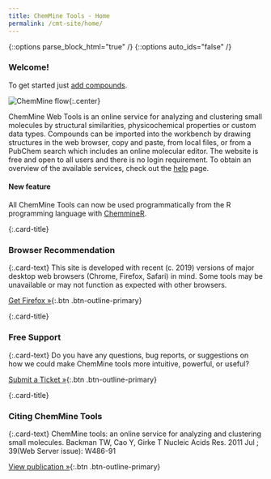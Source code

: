 ```yaml
---
title: ChemMine Tools - Home
permalink: /cmt-site/home/
---
```

{::options parse_block_html="true" /}
{::options auto_ids="false" /}

<div class="jumbotron">

### Welcome!

To get started just [add compounds](/myCompounds/addCompounds/).

![ChemMine flow](/static/splashpage.png){:.center}

</div>

ChemMine Web Tools is an online service for analyzing and clustering small molecules by structural similarities, physicochemical properties or custom data types. Compounds can be imported into the workbench by drawing structures in the web browser, copy and paste, from local files, or from a PubChem search which includes an online molecular editor. The website is free and open to all users and there is no login requirement. To obtain an overview of the available services, check out the [help](/help) page.

#### New feature

All ChemMine Tools can now be used programmatically from the R programming language with [ChemmineR](http://bioconductor.org/packages/release/bioc/vignettes/ChemmineR/inst/doc/ChemmineR.html#chemmine-tools-r-interface).

<div class="card-deck">
<div class="card">
<div class="card-body">

{:.card-title}
### Browser Recommendation

{:.card-text}
This site is developed with recent (c. 2019) versions of major desktop web browsers (Chrome, Firefox, Safari) in mind. Some tools may be unavailable or may not function as expected with other browsers.

[Get Firefox &raquo;](https://www.mozilla.org/en-US/firefox/new/){:.btn .btn-outline-primary}

</div>
</div>

<div class="card">
<div class="card-body">

{:.card-title}
### Free Support

{:.card-text}
Do you have any questions, bug reports, or suggestions on how we could make ChemMine tools more intuitive, powerful, or useful?

[Submit a Ticket &raquo;](https://github.com/girke-lab/chemminetools/issues/new){:.btn .btn-outline-primary}

</div>
</div>

<div class="card">
<div class="card-body">

{:.card-title}
### Citing ChemMine Tools

{:.card-text}
ChemMine tools: an online service for analyzing and clustering small molecules.
Backman TW, Cao Y, Girke T
Nucleic Acids Res. 2011 Jul ; 39(Web Server issue): W486-91

[View publication &raquo;](http://www.ncbi.nlm.nih.gov/pubmed/21576229?dopt=Abstract){:.btn .btn-outline-primary}

</div>
</div>
</div>
